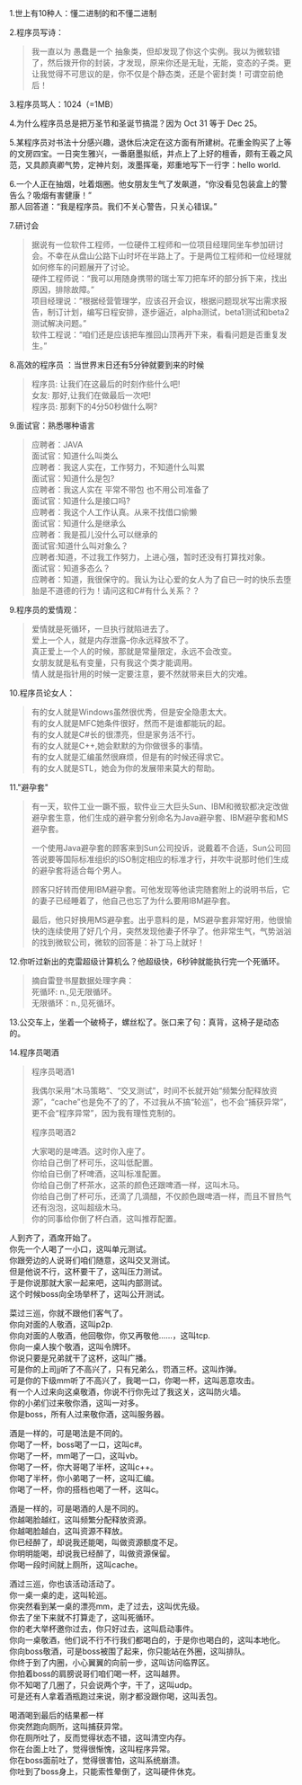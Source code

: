 1.世上有10种人：懂二进制的和不懂二进制

2.程序员写诗：

> 我一直以为 愚蠢是一个 抽象类，但却发现了你这个实例。我以为微软错了，然后拨开你的封装，才发现，原来你还是无耻，无能，变态的子类。更让我觉得不可思议的是，你不仅是个静态类，还是个密封类！可谓空前绝后！

3.程序员骂人：1024（=1MB）

4.为什么程序员总是把万圣节和圣诞节搞混？因为 Oct 31  等于 Dec 25。

5.某程序员对书法十分感兴趣，退休后决定在这方面有所建树。花重金购买了上等的文房四宝。一日突生雅兴，一番磨墨拟纸，并点上了上好的檀香，颇有王羲之风范，又具颜真卿气势，定神片刻，泼墨挥毫，郑重地写下一行字：hello world.

6.一个人正在抽烟，吐着烟圈。他女朋友生气了发飙道，“你没看见包装盒上的警告么？吸烟有害健康！”  
那人回答道：“我是程序员。我们不关心警告，只关心错误。”

7.研讨会

> 据说有一位软件工程师，一位硬件工程师和一位项目经理同坐车参加研讨会。不幸在从盘山公路下山时坏在半路上了。于是两位工程师和一位经理就如何修车的问题展开了讨论。  
> 硬件工程师说：“我可以用随身携带的瑞士军刀把车坏的部分拆下来，找出原因，排除故障。”  
> 项目经理说：“根据经营管理学，应该召开会议，根据问题现状写出需求报告，制订计划，编写日程安排，逐步逼近，alpha测试，beta1测试和beta2测试解决问题。”  
> 软件工程说：“咱们还是应该把车推回山顶再开下来，看看问题是否重复发生。”

8.高效的程序员 ：当世界末日还有5分钟就要到来的时候

> 程序员: 让我们在这最后的时刻作些什么吧!  
> 女友: 那好,让我们在做最后一次吧!  
> 程序员: 那剩下的4分50秒做什么啊?

9.面试官：熟悉哪种语言

> 应聘者：JAVA  
> 面试官：知道什么叫类么  
> 应聘者：我这人实在，工作努力，不知道什么叫累  
> 面试官：知道什么是包?  
> 应聘者：我这人实在   平常不带包 也不用公司准备了  
> 面试官：知道什么是接口吗?  
> 应聘者：我这个人工作认真。从来不找借口偷懒  
> 面试官：知道什么是继承么  
> 应聘者：我是孤儿没什么可以继承的  
> 面试官:知道什么叫对象么？  
> 应聘者:知道，不过我工作努力，上进心强，暂时还没有打算找对象。  
> 面试官：知道多态么？  
> 应聘者：知道，我很保守的。我认为让心爱的女人为了自已一时的快乐去堕胎是不道德的行为！请问这和C\#有什么关系？？

9.程序员的爱情观：

> 爱情就是死循环，一旦执行就陷进去了。  
> 爱上一个人，就是内存泄露–你永远释放不了。  
> 真正爱上一个人的时候，那就是常量限定，永远不会改变。  
> 女朋友就是私有变量，只有我这个类才能调用。  
> 情人就是指针用的时候一定要注意，要不然就带来巨大的灾难。

10.程序员论女人：

> 有的女人就是Windows虽然很优秀，但是安全隐患太大。  
> 有的女人就是MFC她条件很好，然而不是谁都能玩的起。  
> 有的女人就是C\#长的很漂亮，但是家务活不行。  
> 有的女人就是C++,她会默默的为你做很多的事情。  
> 有的女人就是汇编虽然很麻烦，但是有的时候还得求它。  
> 有的女人就是STL，她会为你的发展带来莫大的帮助。

11."避孕套"

> 有一天，软件工业一蹶不振，软件业三大巨头Sun、IBM和微软都决定改做避孕套生意，他们生成的避孕套分别命名为Java避孕套、IBM避孕套和MS避孕套。
>
> 一个使用Java避孕套的顾客来到Sun公司投诉，说戴着不合适，Sun公司回答说要等国际标准组织的ISO制定相应的标准才行，并吹牛说那时他们生成的避孕套将适合每个男人。
>
> 顾客只好转而使用IBM避孕套。可他发现等他读完随套附上的说明书后，它的妻子已经睡着了，他自己也忘了为什么要用IBM避孕套。
>
> 最后，他只好换用MS避孕套。出乎意料的是，MS避孕套非常好用，他很愉快的连续使用了好几个月，突然发现他妻子怀孕了。他非常生气，气势汹汹的找到微软公司，微软的回答是：补丁马上就好！

12.你听过新出的克雷超级计算机么？他超级快，6秒钟就能执行完一个死循环。

> 摘自雷登书屋数据处理字典：  
> 死循环: n.,见无限循环。  
> 无限循环：n.,见死循环。

13.公交车上，坐着一个破椅子，螺丝松了。张口来了句：真背，这椅子是动态的。

14.程序员喝酒

> 程序员喝酒1
>
> 我偶尔采用“木马策略”、“交叉测试”，时间不长就开始“频繁分配释放资源”，“cache”也是免不了的了，不过我从不搞“轮巡”，也不会“捕获异常”，更不会“程序异常”，因为我有理性克制的。
>
> 程序员喝酒2
>
> 大家喝的是啤酒。这时你入座了。  
> 你给自己倒了杯可乐，这叫低配置。  
> 你给自已倒了杯啤酒，这叫标准配置。  
> 你给自己倒了杯茶水，这茶的颜色还跟啤酒一样，这叫木马。  
> 你给自己倒了杯可乐，还滴了几滴醋，不仅颜色跟啤酒一样，而且不冒热气还有泡泡，这叫超级木马。  
> 你的同事给你倒了杯白酒，这叫推荐配置。

人到齐了，酒席开始了。  
你先一个人喝了一小口，这叫单元测试。  
你跟旁边的人说哥们咱们随意，这叫交叉测试。  
但是他说不行，这杯要干了，这叫压力测试。  
于是你说那就大家一起来吧，这叫内部测试。  
这个时候boss向全场举杯了，这叫公开测试。

菜过三巡，你就不跟他们客气了。  
你向对面的人敬酒，这叫p2p.  
你向对面的人敬酒，他回敬你，你又再敬他……，这叫tcp.  
你向一桌人挨个敬酒，这叫令牌环。  
你说只要是兄弟就干了这杯，这叫广播。  
可是你的上司jj听了不高兴了，只有兄弟么，罚酒三杯。这叫炸弹。  
可是你的下级mm听了不高兴了，我喝一口，你喝一杯，这叫恶意攻击。  
有一个人过来向这桌敬酒，你说不行你先过了我这关，这叫防火墙。  
你的小弟们过来敬你酒，这叫一对多。  
你是boss，所有人过来敬你酒，这叫服务器。

酒是一样的，可是喝法是不同的。  
你喝了一杯，boss喝了一口，这叫c\#。  
你喝了一杯，mm喝了一口，这叫vb。  
你喝了一杯，你大哥喝了半杯，这叫c++。  
你喝了半杯，你小弟喝了一杯，这叫汇编。  
你喝了一杯，你的搭档也喝了一杯，这叫c。

酒是一样的，可是喝酒的人是不同的。  
你越喝脸越红，这叫频繁分配释放资源。  
你越喝脸越白，这叫资源不释放。  
你已经醉了，却说我还能喝，叫做资源额度不足。  
你明明能喝，却说我已经醉了，叫做资源保留。  
你喝一段时间就上厕所，这叫cache。

酒过三巡，你也该活动活动了。  
你一桌一桌的走，这叫轮巡。  
你突然看到某一桌的漂亮mm，走了过去，这叫优先级。  
你去了坐下来就不打算走了，这叫死循环。  
你的老大举杯邀你过去，你只好过去，这叫启动事件。  
你向一桌敬酒，他们说不行不行我们都喝白的，于是你也喝白的，这叫本地化。  
你向boss敬酒，可是boss被围了起来，你只能站在外圈，这叫排队。  
你终于到了内圈，小心翼翼的向前一步，这叫访问临界区。  
你拍着boss的肩膀说哥们咱们喝一杯，这叫越界。  
你不知喝了几圈了，只会说两个字，干了，这叫udp。  
可是还有人拿着酒瓶跑过来说，刚才都没跟你喝，这叫丢包。

喝酒喝到最后的结果都一样  
你突然跑向厕所，这叫捕获异常。  
你在厕所吐了，反而觉得状态不错，这叫清空内存。  
你在台面上吐了，觉得很惭愧，这叫程序异常。  
你在boss面前吐了，觉得很害怕，这叫系统崩溃。  
你吐到了boss身上，只能索性晕倒了，这叫硬件休克。

